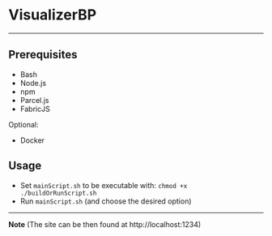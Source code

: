 # VisualizerBP
___
## Prerequisites
- Bash
- Node.js
- npm
- Parcel.js
- FabricJS

Optional:
- Docker

## Usage
- Set `mainScript.sh` to be executable with: `chmod +x ./buildOrRunScript.sh`
- Run `mainScript.sh` (and choose the desired option)

___
**Note**
(The site can be then found at http://localhost:1234)

